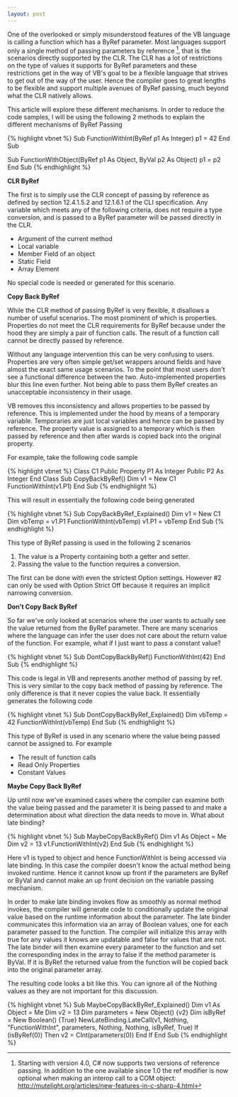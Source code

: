 ```yaml
---
layout: post
---
```

One of the overlooked or simply misunderstood features of the VB language is calling a function which has a ByRef parameter. Most languages support only a single method of passing parameters by reference [^1], that is the scenarios directly supported by the CLR. The CLR has a lot of restrictions on the type of values it supports for ByRef parameters and these restrictions get in the way of VB's goal to be a flexible language that strives to get out of the way of the user. Hence the compiler goes to great lengths to be flexible and support multiple avenues of ByRef passing, much beyond what the CLR natively allows.

This article will explore these different mechanisms. In order to reduce the code samples, I will be using the following 2 methods to explain the different mechanisms of ByRef Passing

    
{% highlight vbnet %}
Sub FunctionWithInt(ByRef p1 As Integer)
    p1 = 42
End Sub


Sub FunctionWithObject(ByRef p1 As Object, ByVal p2 As Object)
    p1 = p2
End Sub
{% endhighlight %}

**CLR ByRef**

The first is to simply use the CLR concept of passing by reference as defined by section 12.4.1.5.2 and 12.1.6.1 of the CLI specification. Any variable which meets any of the following criteria, does not require a type conversion, and is passed to a ByRef parameter will be passed directly in the CLR.

  * Argument of the current method 
  * Local variable 
  * Member Field of an object 
  * Static Field 
  * Array Element 

No special code is needed or generated for this scenario.

**Copy Back ByRef**

While the CLR method of passing ByRef is very flexible, it disallows a number of useful scenarios. The most prominent of which is properties. Properties do not meet the CLR requirements for ByRef because under the hood they are simply a pair of function calls. The result of a function call cannot be directly passed by reference.

Without any language intervention this can be very confusing to users.  Properties are very often simple get/set wrappers around fields and have almost the exact same usage scenarios. To the point that most users don't see a functional difference between the two. Auto-implemented properties blur this line even further. Not being able to pass them ByRef creates an unacceptable inconsistency in their usage.

VB removes this inconsistency and allows properties to be passed by reference.  This is implemented under the hood by means of a temporary variable.  Temporaries are just local variables and hence can be passed by reference.  The property value is assigned to a temporary which is then passed by reference and then after wards is copied back into the original property.

For example, take the following code sample

{% highlight vbnet %}
Class C1
    Public Property P1 As Integer
    Public P2 As Integer
End Class
Sub CopyBackByRef()
    Dim v1 = New C1
    FunctionWithInt(v1.P1)
End Sub
{% endhighlight %}

This will result in essentially the following code being generated

{% highlight vbnet %}
Sub CopyBackByRef_Explained()
    Dim v1 = New C1
    Dim vbTemp = v1.P1
    FunctionWithInt(vbTemp)
    v1.P1 = vbTemp
End Sub
{% endhighlight %}

This type of ByRef passing is used in the following 2 scenarios

  1. The value is a Property containing both a getter and setter.
  2. Passing the value to the function requires a conversion. 

The first can be done with even the strictest Option settings. However #2 can only be used with Option Strict Off because it requires an implicit narrowing conversion.

**Don't Copy Back ByRef**

So far we've only looked at scenarios where the user wants to actually see the value returned from the ByRef parameter. There are many scenarios where the language can infer the user does not care about the return value of the function. For example, what if I just want to pass a constant value?  
    
{% highlight vbnet %}
        Sub DontCopyBackByRef()
            FunctionWithInt(42)
        End Sub
{% endhighlight %}


This code is legal in VB and represents another method of passing by ref.  This is very similar to the copy back method of passing by reference. The only difference is that it never copies the value back. It essentially generates the following code

    
{% highlight vbnet %}
Sub DontCopyBackByRef_Explained()
    Dim vbTemp = 42
    FunctionWithInt(vbTemp)
End Sub
{% endhighlight %}

This type of ByRef is used in any scenario where the value being passed cannot
be assigned to. For example

  * The result of function calls 
  * Read Only Properties 
  * Constant Values 

**Maybe Copy Back ByRef**

Up until now we've examined cases where the compiler can examine both the
value being passed and the parameter it is being passed to and make a
determination about what direction the data needs to move in. What about late
binding?

    
{% highlight vbnet %}
Sub MaybeCopyBackByRef()
    Dim v1 As Object = Me
    Dim v2 = 13
    v1.FunctionWithInt(v2)
End Sub
{% endhighlight %}

Here v1 is typed to object and hence FunctionWithInt is being accessed via late binding. In this case the compiler doesn't know the actual method being invoked runtime. Hence it cannot know up front if the parameters are ByRef or ByVal and cannot make an up front decision on the variable passing mechanism.

In order to make late binding invokes flow as smoothly as normal method invokes, the compiler will generate code to conditionally update the original value based on the runtime information about the parameter. The late binder communicates this information via an array of Boolean values, one for each parameter passed to the function. The compiler will initialize this array with true for any values it knows are updatable and false for values that are not. The late binder will then examine every parameter to the function and set the corresponding index in the array to false if the method parameter is ByVal. If it is ByRef the returned value from the function will be copied back into the original parameter array.

The resulting code looks a bit like this. You can ignore all of the Nothing values as they are not important for this discussion.

    
{% highlight vbnet %}
Sub MaybeCopyBackByRef_Explained()
    Dim v1 As Object = Me
    Dim v2 = 13
    Dim parameters = New Object() {v2}
    Dim isByRef = New Boolean() {True}
    NewLateBinding.LateCall(v1, Nothing, "FunctionWithInt", parameters, Nothing, Nothing, isByRef, True)
    If (isByRef(0)) Then
        v2 = CInt(parameters(0))
    End If
End Sub
{% endhighlight %}

[^1]: Starting with version 4.0, C# now supports two versions of reference passing. In addition to the one available since 1.0 the ref modifier is now optional when making an interop call to a COM object: <http://mutelight.org/articles/new-features-in-c-sharp-4.html>

